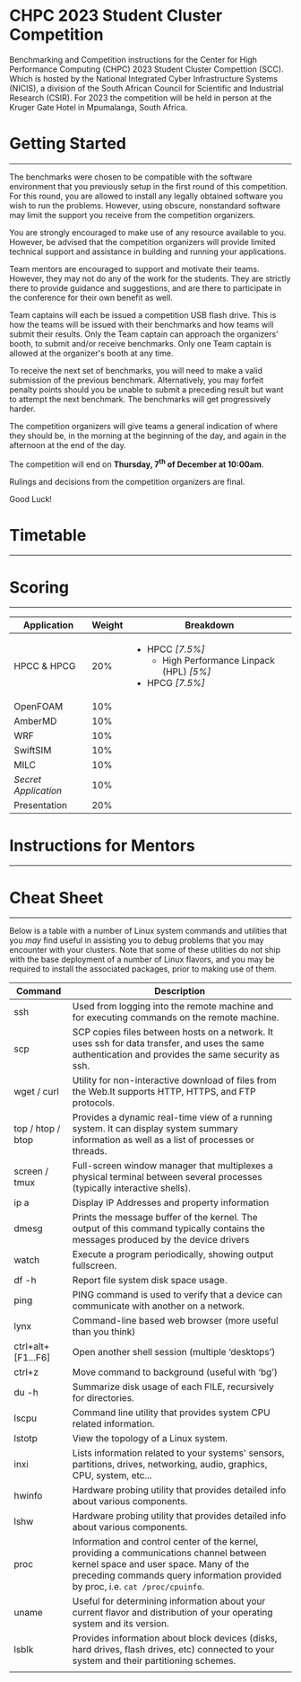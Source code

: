 CHPC 2023 Student Cluster Competition
========================================
Benchmarking and Competition instructions for the Center for High Performance Computing (CHPC) 2023 Student Cluster Compettion (SCC). Which is hosted by the National Integrated Cyber Infrastructure Systems (NICIS), a division of the South African Council for Scientific and Industrial Research (CSIR). For 2023 the competition will be held in person at the Kruger Gate Hotel in Mpumalanga, South Africa.

# Getting Started
------------------

The benchmarks were chosen to be compatible with the software environment that you previously setup in the first round of this competition. For this round, you are allowed to install any legally obtained software you wish to run the problems. However, using obscure, nonstandard software may limit the support you receive from the competition organizers. 

You are strongly encouraged to make use of any resource available to you. However, be advised that the competition organizers will provide limited technical support and assistance in building and running your applications. 

Team mentors are encouraged to support and motivate their teams. However, they may not do any of the work for the students. They are strictly there to provide guidance and suggestions, and are there to participate in the conference for their own benefit as well. 

Team captains will each be issued a competition USB flash drive. This is how the teams will be issued with their benchmarks and how teams will submit their results. Only the Team captain can approach the organizers’ booth, to submit and/or receive benchmarks. Only one Team captain is allowed at the organizer's booth at any time. 

To receive the next set of benchmarks, you will need to make a valid submission of the previous benchmark. Alternatively, you may forfeit penalty points should you be unable to submit a preceding result but want to attempt the next benchmark. The benchmarks will get progressively harder. 

The competition organizers will give teams a general indication of where they should be, in the morning at the beginning of the day, and again in the afternoon at the end of the day.

The competition will end on **Thursday, 7<sup>th</sup> of December at 10:00am**.

Rulings and decisions from the competition organizers are final. 

Good Luck! 

# Timetable
-------------

# Scoring
----------

| Application          | Weight | Breakdown                                                                                               |
| ---                  |    --- | ---                                                                                                     |
| HPCC & HPCG          |    20% | <ul><li>HPCC *[7.5%]*<ul><li>High Performance Linpack (HPL) *[5%]*</li></ul><li>HPCG *[7.5%]*</li></ul> |
| OpenFOAM             |    10% |                                                                                                         |
| AmberMD              |    10% |                                                                                                         |
| WRF                  |    10% |                                                                                                         |
| SwiftSIM             |    10% |                                                                                                         |
| MILC                 |    10% |                                                                                                         |
| *Secret Application* |    10% |                                                                                                         |
| Presentation         |    20% |                                                                                                         |

# Instructions for Mentors
---------------------------

# Cheat Sheet
-------------- 

Below is a table with a number of Linux system commands and utilities that you *may* find useful in assisting you to debug problems that you may encounter with your clusters. Note that some of these utilities do not ship with the base deployment of a number of Linux flavors, and you may be required to install the associated packages, prior to making use of them.

| Command            | Description                                                                                                                                                                                                        |
| ---                | ---                                                                                                                                                                                                                |
| ssh                | Used from logging into the remote machine and for executing commands on the remote machine.                                                                                                                        |
| scp                | SCP copies files between hosts on a network. It uses ssh for data transfer, and uses the same authentication and provides the same security as ssh.                                                                |
| wget / curl        | Utility for non-interactive download of files from the Web.It supports HTTP, HTTPS, and FTP protocols.                                                                                                             |
| top / htop / btop  | Provides a dynamic real-time view of a running system. It can display system summary information as well as a list of processes or threads.                                                                        |
| screen / tmux      | Full-screen window manager that multiplexes a physical terminal between several processes (typically interactive shells).                                                                                          |
| ip a               | Display IP Addresses and property information                                                                                                                                                                      |
| dmesg              | Prints the message buffer of the kernel. The output of this command typically contains the messages produced by the device drivers                                                                                 |
| watch              | Execute a program periodically, showing output fullscreen.                                                                                                                                                         |
| df -h              | Report file system disk space usage.                                                                                                                                                                               |
| ping               | PING command is used to verify that a device can communicate with another on a network.                                                                                                                            |
| lynx               | Command-line based web browser (more useful than you think)                                                                                                                                                        |
| ctrl+alt+[F1...F6] | Open another shell session (multiple ‘desktops’)                                                                                                                                                                   |
| ctrl+z             | Move command to background (useful with ‘bg’)                                                                                                                                                                      |
| du -h              | Summarize disk usage of each FILE, recursively for directories.                                                                                                                                                    |
| lscpu              | Command line utility that provides system CPU related information.                                                                                                                                                 |
| lstotp             | View the topology of a Linux system.                                                                                                                                                                               |
| inxi               | Lists information related to your systems' sensors, partitions, drives, networking, audio, graphics, CPU, system, etc...                                                                                           |
| hwinfo             | Hardware probing utility that provides detailed info about various components.                                                                                                                                     |
| lshw               | Hardware probing utility that provides detailed info about various components.                                                                                                                                     |
| proc               | Information and control center of the kernel, providing a communications channel between kernel space and user space. Many of the preceding commands query information provided by proc, i.e. `cat /proc/cpuinfo`. |
| uname              | Useful for determining information about your current flavor and distribution of your operating system and its version.                                                                                            |
| lsblk              | Provides information about block devices (disks, hard drives, flash drives, etc) connected to your system and their partitioning schemes.                                                                          |
|                    |                                                                                                                                                                                                                    |





